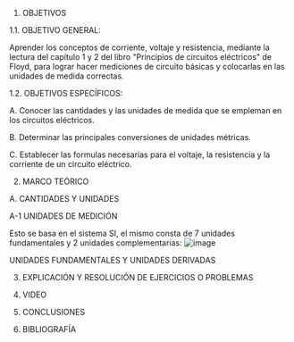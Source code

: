 1. OBJETIVOS

1.1. OBJETIVO GENERAL:

Aprender los conceptos de corriente, voltaje y resistencia, mediante la lectura del capítulo 1 y 2 del libro "Principios de circuitos eléctricos" de Floyd, para lograr hacer mediciones de circuito básicas y colocarlas en las unidades de medida correctas.

1.2. OBJETIVOS ESPECÍFICOS:

A. Conocer las cantidades y las unidades de medida que se empleman en los circuitos eléctricos.

B. Determinar las principales conversiones de unidades métricas.

C. Establecer las formulas necesarias para el voltaje, la resistencia y la corriente de un circuito eléctrico.

2. MARCO TEÓRICO

A. CANTIDADES Y UNIDADES

A-1 UNIDADES DE MEDICIÓN 

Esto se basa en el sistema SI, el mismo consta de 7 unidades fundamentales y 2 unidades complementarias:
![image](https://user-images.githubusercontent.com/94008521/141195787-63b99def-7873-4929-8089-61f89ecb84b0.png)


UNIDADES FUNDAMENTALES Y UNIDADES DERIVADAS

3. EXPLICACIÓN Y RESOLUCIÓN DE EJERCICIOS O PROBLEMAS

4. VIDEO

5. CONCLUSIONES

6. BIBLIOGRAFÍA
